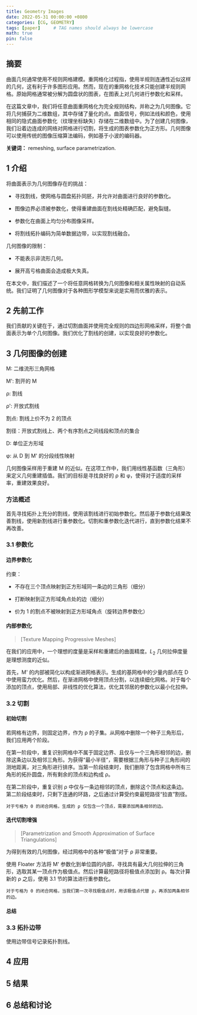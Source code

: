 ```yaml
---
title: Geometry Images
date: 2022-05-31 00:00:00 +0800
categories: [CG, GEOMETRY]
tags: [paper]     # TAG names should always be lowercase
math: true
pin: false
---
```


## 摘要

曲面几何通常使用不规则网格建模。重网格化过程指，使用半规则连通性近似这样的几何，这有利于许多图形应用。然而，现在的重网格化技术只能创建半规则网格。原始网格通常被分解为圆盘状的图表，在图表上对几何进行参数化和采样。

在这篇文章中，我们将任意曲面重网格化为完全规则结构，并称之为几何图像。它将几何捕获为二维数组，其中存储了量化的点。曲面信号，例如法线和颜色，使用相同的隐式曲面参数化（纹理坐标缺失）存储在二维数组中。为了创建几何图像，我们沿着边连成的网络对网格进行切割，将生成的图表参数化为正方形。几何图像可以使用传统的图像压缩算法编码，例如基于小波的编码器。

**关键词：** remeshing, surface parametrization.

## 1 介绍

将曲面表示为几何图像存在的挑战：

* 寻找割线，使网格与圆盘拓扑同胚，并允许对曲面进行良好的参数化。

* 图像边界必须被参数化，使得重建曲面在割线处精确匹配，避免裂缝。

* 参数化在曲面上均匀分布图像采样。

* 将割线拓扑编码为简单数据边带，以实现割线融合。

几何图像的限制：

* 不能表示非流形几何。

* 展开高亏格曲面会造成极大失真。

在本文中，我们描述了一个将任意网格转换为几何图像和相关属性映射的自动系统。我们证明了几何图像对于各种图形学模型来说是实用而优雅的表示。

## 2 先前工作

我们贡献的关键在于，通过切割曲面并使用完全规则的四边形网格采样，将整个曲面表示为单个几何图像。我们优化了割线的创建，以实现良好的参数化。

## 3 几何图像的创建

M: 二维流形三角网格

M': 割开的 M

ρ: 割线

ρ': 开放式割线

割点: 割线上价不为 2 的顶点

割径：开放式割线上、两个有序割点之间线段和顶点的集合

D: 单位正方形域

φ: 从 D 到 M' 的分段线性映射

几何图像采样用于重建 M 的近似。在这项工作中，我们用线性基函数（三角形）来定义几何重建插值。我们的目标是寻找良好的 ρ 和 φ，使得对于适度的采样率，重建效果良好。

### 方法概述

首先寻找拓扑上充分的割线，使用该割线进行初始参数化。然后基于参数化结果改善割线，使用新割线进行重参数化。切割和重参数化迭代进行，直到参数化结果不再改善。

### 3.1 参数化

#### 边界参数化

约束：

* 不存在三个顶点映射到正方形域同一条边的三角形（细分）

* 打断映射到正方形域角点处的边（细分）

* 价为 1 的割点不被映射到正方形域角点（旋转边界参数化）

#### 内部参数化

> [Texture Mapping Progressive Meshes]

在我们的应用中，一个理想的度量是采样和重建后的曲面精度。$L_2$ 几何拉伸度量是理想测度的近似。

首先，M' 的内部被简化以构成渐进网格表示。生成的基网格中的少量内部点在 D 中使用蛮力优化。然后，在渐进网格中使用顶点分割，以连续细化网格。对于每个添加的顶点，使用局部、非线性的优化算法，优化其邻居的参数化以最小化拉伸。

### 3.2 切割

#### 初始切割

若网格有边界，则固定边界，作为 ρ 的子集。从网格中删除一个种子三角形后，我们应用两个阶段。

在第一阶段中，重复识别网格中不属于固定边界、且仅与一个三角形相邻的边，删除这条边以及相邻三角形。为获得“最小半径”，需要根据三角形与种子三角形间的测地距离，对三角形进行排序。当第一阶段结束时，我们删除了包含网格中所有三角形的拓扑圆盘，所有剩余的顶点和边构成 ρ。

在第二阶段中，重复识别 ρ 中仅与一条边相邻的顶点，删除这个顶点和这条边。第二阶段结束时，只剩下连通的环路，之后通过计算受约束最短路径“拉直”割径。

`对于亏格为 0 的闭合网格，生成的 ρ 仅包含一个顶点，需要添加两条相邻的边。`

#### 迭代切割增强

> [Parametrization and Smooth Approximation of Surface Triangulations]

为得到有效的几何图像，经过网格中的各种“极值”对于 ρ 非常重要。

使用 Floater 方法将 M' 参数化到单位圆的内部，寻找具有最大几何拉伸的三角形，选取其某一顶点作为极值点。然后计算最短路径将极值点添加到 ρ。每次计算新的 ρ 之后，使用 3.1 节的算法进行重参数化。

`对于亏格为 0 的闭合网格，当我们第一次寻找极值点时，用该极值点代替 ρ，再添加两条相邻的边。`

#### 总结

### 3.3 拓扑边带

使用边带信号记录拓扑割线。

## 4 应用

## 5 结果

## 6 总结和讨论
